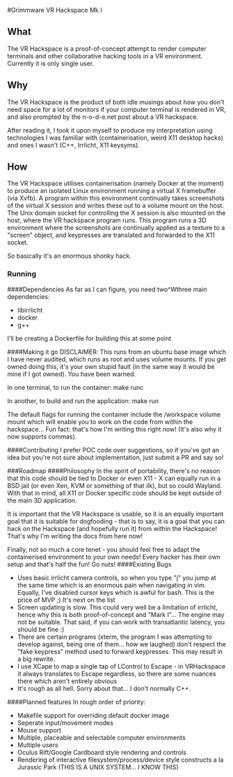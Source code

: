#Grimmware VR Hackspace Mk I
## What
The VR Hackspace is a proof-of-concept attempt to render computer terminals and other collaborative hacking tools in a VR environment. Currently it is only single user.

## Why
The VR Hackspace is the product of both idle musings about how you don't need space for a lot of monitors if your computer terminal is rendered in VR, and also prompted by the n-o-d-e.net post about a VR hackspace.

After reading it, I took it upon myself to produce my interpretation using technologies I was familiar with (containerisation, weird X11 desktop hacks) and ones I wasn't (C++, Irrlicht, X11 keysyms).

## How
The VR Hackspace utilises containerisation (namely Docker at the moment) to produce an isolated Linux environment running a virtual X framebuffer (via Xvfb). A program within this environment continually takes screenshots of the virtual X session and writes these out to a volume mount on the host. The Unix domain socket for controlling the X session is also mounted on the host, where the VR hackspace program runs. This program runs a 3D environment where the screenshots are continually applied as a texture to a "screen" object, and keypresses are translated and forwarded to the X11 socket.

So basically it's an enormous shonky hack.

### Running
####Dependencies
As far as I can figure, you need two^Wthree main dependencies:
- libirrlicht
- docker
- g++

I'll be creating a Dockerfile for building this at some point

####Making it go
DISCLAIMER: This runs from an ubuntu base image which I have never audited, which runs as root and uses volume mounts. If you get owned doing this, it's your own stupid fault (in the same way it would be mine if I got owned). You have been warned.

In one terminal, to run the container:
    make runc

In another, to build and run the application:
    make run

The default flags for running the container include the /workspace volume mount which will enable you to work on the code from within the hackspace... Fun fact: that's how I'm writing this right now! (It's also why it now supports commas).

####Contributing
I prefer POC code over suggestions, so if you've got an idea but you're not sure about implementation, just submit a PR and say so!

###Roadmap
####Philosophy
In the spirit of portability, there's no reason that this code should be tied to Docker or even X11 - X can equally run in a BSD jail (or even Xen, KVM or something of that ilk), but so could Wayland. With that in mind, all X11 or Docker specific code should be kept outside of the main 3D application.

It is important that the VR Hackspace is usable, so it is an equally important goal that it is suitable for dogfooding - that is to say, it is a goal that you can hack on the Hackspace (and hopefully run it) from within the Hackspace! That's why I'm writing the docs from here now!

Finally, not so much a core tenet - you should feel free to adapt the containerised environment to your own needs! Every hacker has their own setup and that's half the fun! Go nuts!
####Existing Bugs
- Uses basic irrlicht camera controls, so when you type "j" you jump at the same time which is an enormous pain when navigating in vim. Equally, I've disabled cursor keys which is awful for bash. This is the price of MVP ;) It's next on the list
- Screen updating is slow. This could very well be a limitation of irrlicht, hence why this is both proof-of-concept and "Mark I"... The engine may not be suitable. That said, if you can work with transatlantic latency, you should be fine :)
- There are certain programs (xterm, the program I was attempting to develop against, being one of them... how we laughed) don't respect the "fake keypress" method used to forward keypresses. This may result in a big rewrite.
- I use XCape to map a single tap of LControl to Escape - in VRHackspace it always translates to Escape regardless, so there are some nuances there which aren't entirely obvious
- It's rough as all hell. Sorry about that... I don't normally C++.

####Planned features
In rough order of priority:

- Makefile support for overriding default docker image
- Seperate input/movement modes
- Mouse support
- Multiple, placeable and selectable computer environments
- Multiple users
- Oculus Rift/Google Cardboard style rendering and controls
- Rendering of interactive filesystem/process/device style constructs a la Jurassic Park (THIS IS A UNIX SYSTEM... I KNOW THIS)
